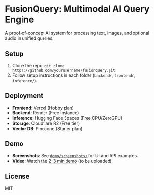 # FusionQuery: Multimodal AI Query Engine

A proof-of-concept AI system for processing text, images, and optional audio in unified queries.

## Setup

1. Clone the repo: `git clone https://github.com/yourusername/fusionquery.git`
2. Follow setup instructions in each folder (`backend/`, `frontend/`, `inference/`).

## Deployment

- **Frontend**: Vercel (Hobby plan)
- **Backend**: Render (Free instance)
- **Inference**: Hugging Face Spaces (Free CPU/ZeroGPU)
- **Storage**: Cloudflare R2 (Free tier)
- **Vector DB**: Pinecone (Starter plan)

## Demo

- **Screenshots**: See [`demo/screenshots/`](./demo/screenshots/) for UI and API examples.
- **Video**: Watch the [2-3 min demo](https://youtube.com/link-to-video) (to be uploaded).

## License

MIT
